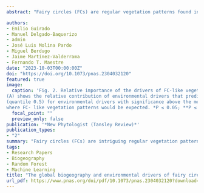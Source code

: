 ```yaml
---
abstract: "Fairy circles (FCs) are regular vegetation patterns found in drylands of Namibia and Western Australia. It is virtually unknown whether they are also present in other regions of the world and which environmental factors determine their distribution. We conducted a global systematic survey and found FC-like vegetation patterns in 263 sites from 15 countries and three continents, including the Sahel, Madagascar, and Middle-West Asia. FC-like vegetation patterns are found in environments characterized by a unique combination of soil (including low nutrient levels and high sand content) and climatic (arid regions with high temperatures and high precipitation seasonality) conditions. In addition to these factors, the presence of specific biological elements (termite nests) in certain regions also plays a role in the presence of these patterns. Furthermore, areas with FC-like vegetation patterns also showed more stable temporal productivity patterns than those of surrounding areas. Our study presents a global atlas of FCs and provides unique insights into the ecology and biogeography of these fascinating vegetation patterns."

authors:
- Emilio Guirado
- Manuel Delgado-Baquerizo
- admin
- José Luis Molina Pardo
- Miguel Berdugo
- Jaime Martínez-Valderrama
- Fernando T. Maestre
date: "2023-10-03T00:00:00Z"
doi: "https://doi.org/10.1073/pnas.2304032120"
featured: true
image:
  caption: 'Fig. 2. Relative importance of the drivers of FC-like vegetation patterns (A) and probability of finding FC-like vegetation patterns across global drylands (B). Panel
(A) shows the relative contribution of environmental drivers that predict the distribution of FC-like vegetation patterns and their weights. Partial dependence curves
(quantile 0.5) for environmental drivers with significance above the median are shown in panel (C). Values close to 1 on the y- axis indicate values of the predictor
where FC- like vegetation patterns would be expected. *P ≤ 0.05; **P ≤ 0.01; ***P ≤ 0.001; ****P ≤ 0.0001. Abbreviations can be found in SI Appendix, Table S4.'
  focal_point: ""
  preview_only: false
publication: '*New Phytologist (Tansley Review)*'
publication_types:
- "2"
summary: "Fairy circles (FCs) are intriguing regular vegetation patterns that have only been described in Namibia and Australia so far. We conducted a global and systematic assessment of FC-like vegetation patterns and discovered hundreds of FC-like locations on three continents. We also characterized the range of environmental conditions that determine their presence, which is restricted to narrow and specific soil and climatic conditions. Areas showing FC-like vegetation patterns also had more stable productivity over time than surrounding areas having non-FC patterns. Our study provides insights into the ecology and biogeography of these fascinating vegetation patterns and the first atlas of their global distribution."
tags:
- Research Papers
- Biogeography
- Random Forest
- Machine Learning
title: "The global biogeography and environmental drivers of fairy circles"
url_pdf: https://www.pnas.org/doi/pdf/10.1073/pnas.2304032120?download=true
---
```


